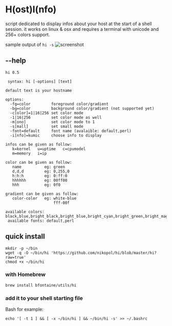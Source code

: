 # H(ost)I(nfo)

script dedicated to display infos about your host at the start of a shell session.
it works on linux & osx and requires a terminal with unicode and 256+ colors support.

sample output of `hi -s`
![screenshot](https://github.com/nikopol/hi/blob/master/hi.png?raw=true "hi -s")


## --help
```
hi 0.5

 syntax: hi [-options] [text]

default text is your hostname

options:
  -fg=color         foreground color/gradient
  -bg=color         background color/gradient (not supported yet)
  -c[olor]=1|16|256 set color mode
  -1|16|256         set color mode as well
  -m[ono]           set color mode to 1
  -s[mall]          set small mode
  -font=default     font name (avalaible: default,perl)
  -i[nfo]=kumic     choose info to display

infos can be given as follow:
   k=kernel   u=uptime   c=cpumodel
   m=memory   i=ip

color can be given as follow:
   name          eg: green
   d,d,d         eg: 0,255,0
   h:h:h         eg: 0:ff:0
   hhhhhh        eg: 00ff00
   hhh           eg: 0f0

gradient can be given as follow:
   color-color   eg: white-blue
                     fff-00f

available colors: black,blue,bright_black,bright_blue,bright_cyan,bright_green,bright_magenta,bright_red,bright_white,bright_yellow,cyan,green,grey,magenta,red,white,yellow
 available fonts: default,perl
```

## quick install

```shell
mkdir -p ~/bin
wget -q -O ~/bin/hi 'https://github.com/nikopol/hi/blob/master/hi?raw=true'
chmod +x ~/bin/hi
```

### with Homebrew

```shell
brew install bfontaine/utils/hi
```

### add it to your shell starting file

Bash for example:

```shell
echo '[ -t 1 ] && [ -x ~/bin/hi ] && ~/bin/hi -s' >> ~/.bashrc
```
